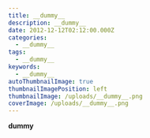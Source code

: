 ```yaml
---
title: __dummy__
description: __dummy__
date: 2012-12-12T02:12:00.000Z
categories:
  - __dummy__
tags:
  - __dummy__
keywords:
  - __dummy__
autoThumbnailImage: true
thumbnailImagePosition: left
thumbnailImage: /uploads/__dummy__.png
coverImage: /uploads/__dummy__.png
---
```

**dummy**

